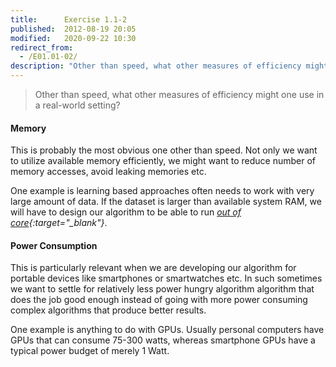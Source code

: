 ```yaml
---
title:      Exercise 1.1-2
published:  2012-08-19 20:05
modified:   2020-09-22 10:30
redirect_from:
  - /E01.01-02/
description: "Other than speed, what other measures of efficiency might one use in a real-world setting?"
---
```


> Other than speed, what other measures of efficiency might one use in a real-world setting?

#### Memory

This is probably the most obvious one other than speed. Not only we want to utilize available memory efficiently, we might want to reduce number of memory accesses, avoid leaking memories etc.

One example is learning based approaches often needs to work with very large amount of data. If the dataset is larger than available system RAM, we will have to design our algorithm to be able to run *[out of core](https://en.wikipedia.org/wiki/External_memory_algorithm){:target="_blank"}*.

#### Power Consumption

This is particularly relevant when we are developing our algorithm for portable devices like smartphones or smartwatches etc. In such sometimes we want to settle for relatively less power hungry algorithm algorithm that does the job good enough instead of going with more power consuming complex algorithms that produce better results.

One example is anything to do with GPUs. Usually personal computers have GPUs that can consume 75-300 watts, whereas smartphone GPUs have a typical power budget of merely 1 Watt.
